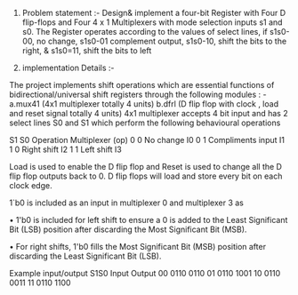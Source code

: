 1. Problem statement :-
Design& implement a four-bit Register with Four D flip-flops and Four 4 x 1 Multiplexers with
mode selection inputs s1 and s0. The Register operates according to the values of select
lines, if s1s0-00, no change, s1s0-01 complement output, s1s0-10, shift the bits to the right,
& s1s0=11, shift the bits to left

3. implementation Details :-

The project implements shift operations which are essential functions of
bidirectional/universal shift registers through the following modules : -
a.mux41 (4x1 multiplexer totally 4 units)
b.dfrl (D flip flop with clock , load and reset signal totally 4 units)
4x1 multiplexer accepts 4 bit input and has 2 select lines S0 and S1 which perform the
following behavioural operations

S1 S0 Operation Multiplexer (op)
0 0 No change I0
0 1 Compliments input I1
1 0 Right shift I2
1 1 Left shift I3

Load is used to enable the D flip flop and Reset is used to change all the D flip flop outputs
back to 0.
D flip flops will load and store every bit on each clock edge.

1`b0 is included as an input in multiplexer 0 and multiplexer 3 as

• 1'b0 is included for left shift to ensure a 0 is added to the Least Significant Bit (LSB)
position after discarding the Most Significant Bit (MSB).

• For right shifts, 1'b0 fills the Most Significant Bit (MSB) position after discarding the
Least Significant Bit (LSB).

Example input/output
S1S0 Input  Output
00   0110   0110
01   0110   1001
10   0110   0011
11   0110   1100
